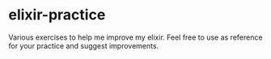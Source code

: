 # elixir-practice

Various exercises to help me improve my elixir.  Feel free to use as reference for your practice and suggest improvements.
